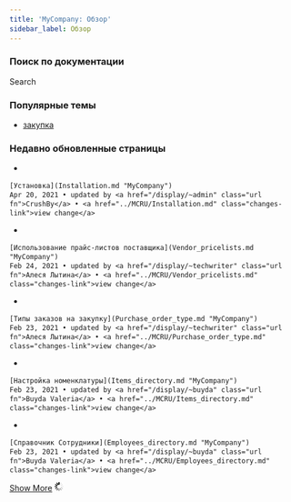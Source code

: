 ```yaml
---
title: 'MyCompany: Обзор'
sidebar_label: Обзор
---
```


  

### Поиск по документации

Search

### Популярные темы

-   <a href="/labels/viewlabel.action?ids=1507329&amp;key=MYC" class="label">закупка</a>

### Недавно обновленные страницы

-   

    [Установка](Installation.md "MyCompany")
    Apr 20, 2021 • updated by <a href="/display/~admin" class="url fn">CrushBy</a> • <a href="../MCRU/Installation.md" class="changes-link">view change</a>

-   

    [Использование прайс-листов поставщика](Vendor_pricelists.md "MyCompany")
    Feb 24, 2021 • updated by <a href="/display/~techwriter" class="url fn">Алеся Лытина</a> • <a href="../MCRU/Vendor_pricelists.md" class="changes-link">view change</a>

-   

    [Типы заказов на закупку](Purchase_order_type.md "MyCompany")
    Feb 23, 2021 • updated by <a href="/display/~techwriter" class="url fn">Алеся Лытина</a> • <a href="../MCRU/Purchase_order_type.md" class="changes-link">view change</a>

-   

    [Настройка номенклатуры](Items_directory.md "MyCompany")
    Feb 23, 2021 • updated by <a href="/display/~buyda" class="url fn">Buyda Valeria</a> • <a href="../MCRU/Items_directory.md" class="changes-link">view change</a>

-   

    [Справочник Сотрудники](Employees_directory.md "MyCompany")
    Feb 23, 2021 • updated by <a href="/display/~buyda" class="url fn">Buyda Valeria</a> • <a href="../MCRU/Employees_directory.md" class="changes-link">view change</a>

<a href="/plugins/recently-updated/changes.action?theme=concise&amp;pageSize=5&amp;startIndex=5&amp;searchToken=5578&amp;spaceKeys=MYC&amp;contentType=page" class="more-link">Show More</a>
![](images/icons/wait.gif)
